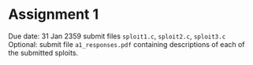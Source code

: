 # Assignment 1  

Due date: 31 Jan 2359
submit files `sploit1.c`, `sploit2.c`, `sploit3.c`
Optional:  submit file `a1_responses.pdf` containing descriptions of each of the submitted sploits.

